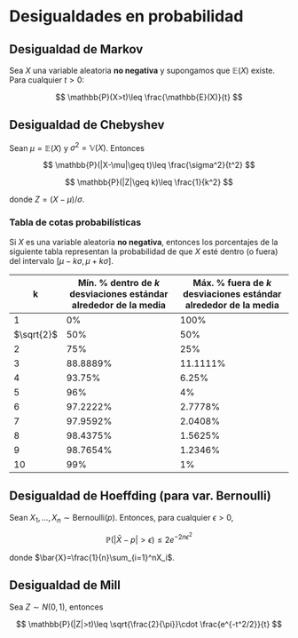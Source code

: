 # Desigualdades en probabilidad

## Desigualdad de Markov

Sea $X$ una variable aleatoria **no negativa** y supongamos que $\mathbb{E}(X)$ existe. Para cualquier $t>0$:

$$
\mathbb{P}(X>t)\leq \frac{\mathbb{E}(X)}{t}
$$

## Desigualdad de Chebyshev

Sean $\mu=\mathbb{E}(X)$ y $\sigma^2=\mathbb{V}(X)$. Entonces

$$
\mathbb{P}(|X-\mu|\geq t)\leq \frac{\sigma^2}{t^2}
$$

$$
\mathbb{P}(|Z|\geq k)\leq \frac{1}{k^2}
$$

donde $Z=(X-\mu)/\sigma$.

### Tabla de cotas probabilísticas

Si $X$ es una variable aleatoria **no negativa**, entonces los porcentajes de la siguiente tabla representan la probabilidad de que $X$ esté dentro (o fuera) del intervalo $[\mu - k\sigma, \mu + k\sigma]$.

| k | Mín. % dentro de $k$ desviaciones estándar alrededor de la media | Máx. % fuera de $k$ desviaciones estándar alrededor de la media |
| --- | --- | --- |
| 1 | 0% | 100% |
| $\sqrt{2}$ | 50% | 50% |
| 2 | 75% | 25% |
| 3 | 88.8889% | 11.1111% |
| 4 | 93.75% | 6.25% |
| 5 | 96% | 4% |
| 6 | 97.2222% | 2.7778% |
| 7 | 97.9592% | 2.0408% |
| 8 | 98.4375% | 1.5625% |
| 9 | 98.7654% | 1.2346% |
| 10 | 99% | 1% |

## Desigualdad de Hoeffding (para var. Bernoulli)

Sean $X_1,\dots,X_n\sim\text{Bernoulli}(p)$. Entonces, para cualquier $\epsilon>0$,

$$
\mathbb{P}(|\bar{X}-p|>\epsilon)\leq 2e^{-2n\epsilon^2}
$$

donde $\bar{X}=\frac{1}{n}\sum_{i=1}^nX_i$.

## Desigualdad de Mill

Sea $Z\sim N(0,1)$, entonces

$$
\mathbb{P}(|Z|>t)\leq \sqrt{\frac{2}{\pi}}\cdot \frac{e^{-t^2/2}}{t}
$$